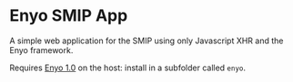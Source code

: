 # Enyo SMIP App

A simple web application for the SMIP using only Javascript XHR and the Enyo framework.

Requires [Enyo 1.0](https://github.com/enyojs/enyo-1.0) on the host: install in a subfolder called `enyo`.